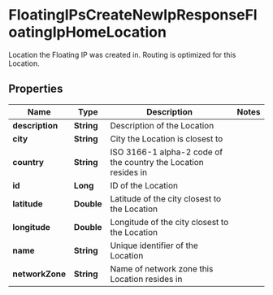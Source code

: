 

# FloatingIPsCreateNewIpResponseFloatingIpHomeLocation

Location the Floating IP was created in. Routing is optimized for this Location.

## Properties

| Name | Type | Description | Notes |
|------------ | ------------- | ------------- | -------------|
|**description** | **String** | Description of the Location |  |
|**city** | **String** | City the Location is closest to |  |
|**country** | **String** | ISO 3166-1 alpha-2 code of the country the Location resides in |  |
|**id** | **Long** | ID of the Location |  |
|**latitude** | **Double** | Latitude of the city closest to the Location |  |
|**longitude** | **Double** | Longitude of the city closest to the Location |  |
|**name** | **String** | Unique identifier of the Location |  |
|**networkZone** | **String** | Name of network zone this Location resides in |  |



